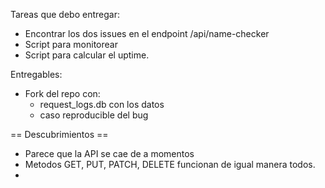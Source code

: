 Tareas que debo entregar:
- Encontrar los dos issues en el endpoint /api/name-checker
- Script para monitorear
- Script para calcular el uptime.

Entregables:
- Fork del repo con:
  - request_logs.db con los datos
  - caso reproducible del bug

== Descubrimientos ==

- Parece que la API se cae de a momentos
- Metodos GET, PUT, PATCH, DELETE funcionan de igual manera todos.
- 
